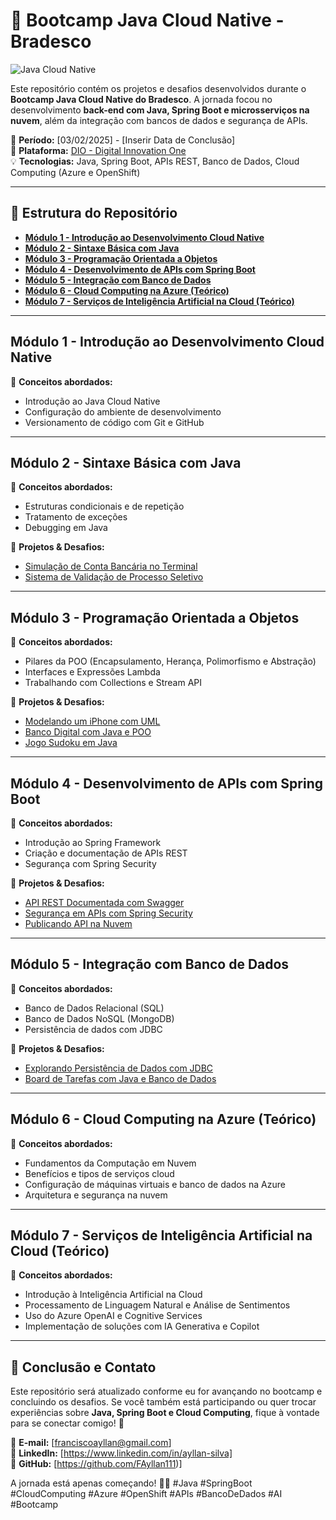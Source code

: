 # 🚀 Bootcamp Java Cloud Native - Bradesco

![Java Cloud Native](https://assets.dio.me/LYSmNQ8AdhZkZJwJEQ6bvItZJBJ8HDqlrXKhnDgnWbA/f:webp/q:80/w:437/L3RyYWNrcy9jb3Zlci9hMDgxYWY5OS1kMmQ4LTQ5M2EtOTE1Ny0yZWE4MDQ1ZTAzY2MucG5n)

Este repositório contém os projetos e desafios desenvolvidos durante o **Bootcamp Java Cloud Native do Bradesco**. A jornada focou no desenvolvimento **back-end com Java, Spring Boot e microsserviços na nuvem**, além da integração com bancos de dados e segurança de APIs.

📅 **Período:** [03/02/2025] - [Inserir Data de Conclusão]  
📍 **Plataforma:** [DIO - Digital Innovation One](https://www.dio.me/)  
💡 **Tecnologias:** Java, Spring Boot, APIs REST, Banco de Dados, Cloud Computing (Azure e OpenShift)

---

## 📂 Estrutura do Repositório

- **[Módulo 1 - Introdução ao Desenvolvimento Cloud Native](#módulo-1---introdução-ao-desenvolvimento-cloud-native)**
- **[Módulo 2 - Sintaxe Básica com Java](#módulo-2---sintaxe-básica-com-java)**
- **[Módulo 3 - Programação Orientada a Objetos](#módulo-3---programação-orientada-a-objetos)**
- **[Módulo 4 - Desenvolvimento de APIs com Spring Boot](#módulo-4---desenvolvimento-de-apis-com-spring-boot)**
- **[Módulo 5 - Integração com Banco de Dados](#módulo-5---integração-com-banco-de-dados)**
- **[Módulo 6 - Cloud Computing na Azure (Teórico)](#módulo-6---cloud-computing-na-azure-teórico)**
- **[Módulo 7 - Serviços de Inteligência Artificial na Cloud (Teórico)](#módulo-7---serviços-de-inteligência-artificial-na-cloud-teórico)**
  
---

## Módulo 1 - Introdução ao Desenvolvimento Cloud Native

📌 **Conceitos abordados:**
- Introdução ao Java Cloud Native
- Configuração do ambiente de desenvolvimento
- Versionamento de código com Git e GitHub

---

## Módulo 2 - Sintaxe Básica com Java

📌 **Conceitos abordados:**
- Estruturas condicionais e de repetição
- Tratamento de exceções
- Debugging em Java

📁 **Projetos & Desafios:**
- [Simulação de Conta Bancária no Terminal](https://github.com/seu-usuario/conta-bancaria-terminal)
- [Sistema de Validação de Processo Seletivo](https://github.com/seu-usuario/validacao-processo-seletivo)

---

## Módulo 3 - Programação Orientada a Objetos

📌 **Conceitos abordados:**
- Pilares da POO (Encapsulamento, Herança, Polimorfismo e Abstração)
- Interfaces e Expressões Lambda
- Trabalhando com Collections e Stream API

📁 **Projetos & Desafios:**
- [Modelando um iPhone com UML](https://github.com/seu-usuario/modelando-iphone)
- [Banco Digital com Java e POO](https://github.com/seu-usuario/banco-digital)
- [Jogo Sudoku em Java](https://github.com/seu-usuario/jogo-sudoku)

---

## Módulo 4 - Desenvolvimento de APIs com Spring Boot

📌 **Conceitos abordados:**
- Introdução ao Spring Framework
- Criação e documentação de APIs REST
- Segurança com Spring Security

📁 **Projetos & Desafios:**
- [API REST Documentada com Swagger](https://github.com/seu-usuario/api-rest-swagger)
- [Segurança em APIs com Spring Security](https://github.com/seu-usuario/spring-security)
- [Publicando API na Nuvem](https://github.com/seu-usuario/deploy-api-cloud)

---

## Módulo 5 - Integração com Banco de Dados

📌 **Conceitos abordados:**
- Banco de Dados Relacional (SQL)
- Banco de Dados NoSQL (MongoDB)
- Persistência de dados com JDBC

📁 **Projetos & Desafios:**
- [Explorando Persistência de Dados com JDBC](https://github.com/seu-usuario/jdbc)
- [Board de Tarefas com Java e Banco de Dados](https://github.com/seu-usuario/board-tarefas)

---

## Módulo 6 - Cloud Computing na Azure (Teórico)

📌 **Conceitos abordados:**
- Fundamentos da Computação em Nuvem
- Benefícios e tipos de serviços cloud
- Configuração de máquinas virtuais e banco de dados na Azure
- Arquitetura e segurança na nuvem

---

## Módulo 7 - Serviços de Inteligência Artificial na Cloud (Teórico)

📌 **Conceitos abordados:**
- Introdução à Inteligência Artificial na Cloud
- Processamento de Linguagem Natural e Análise de Sentimentos
- Uso do Azure OpenAI e Cognitive Services
- Implementação de soluções com IA Generativa e Copilot

---

## 📢 Conclusão e Contato

Este repositório será atualizado conforme eu for avançando no bootcamp e concluindo os desafios. Se você também está participando ou quer trocar experiências sobre **Java, Spring Boot e Cloud Computing**, fique à vontade para se conectar comigo! 🚀

📧 **E-mail:** [franciscoayllan@gmail.com]  
🔗 **LinkedIn:** [https://www.linkedin.com/in/ayllan-silva]  
🐙 **GitHub:** [https://github.com/FAyllan111)]  

A jornada está apenas começando! 💪🚀 #Java #SpringBoot #CloudComputing #Azure #OpenShift #APIs #BancoDeDados #AI #Bootcamp
